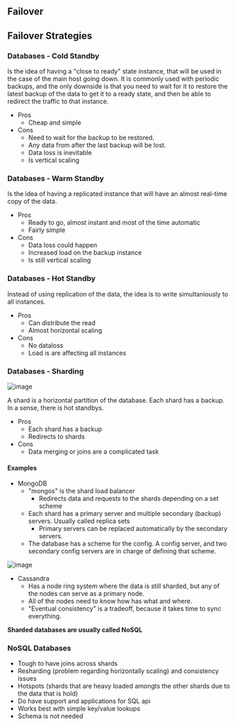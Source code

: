 ## Failover

## Failover Strategies

### Databases - Cold Standby

Is the idea of having a "close to ready" state instance, that will be used in the case of the main host going down.
It is commonly used with periodic backups, and the only downside is that you need to wait for it to restore the 
latest backup of the data to get it to a ready state, and then be able to redirect the traffic to that instance.

- Pros
  - Cheap and simple
- Cons
  - Need to wait for the backup to be restored.
  - Any data from after the last backup will be lost.
  - Data loss is inevitable
  - Is vertical scaling

### Databases - Warm Standby

Is the idea of having a replicated instance that will have an almost real-time copy of the data.

- Pros
  - Ready to go, almost instant and most of the time automatic
  - Fairly simple
- Cons
  - Data loss could happen
  - Increased load on the backup instance
  - Is still vertical scaling

### Databases - Hot Standby

Instead of using replication of the data, the idea is to write simultaniously to all instances.

- Pros
  - Can distribute the read
  - Almost horizontal scaling
- Cons
  - No dataloss
  - Load is are affecting all instances

### Databases - Sharding

![image](https://user-images.githubusercontent.com/36679293/177078208-2ec4fe1a-3c87-401a-9d86-0e03c65afccc.png)

A shard is a horizontal partition of the database. Each shard has a backup.
In a sense, there is hot standbys.

- Pros
  - Each shard has a backup
  - Redirects to shards
- Cons
  - Data merging or joins are a complicated task

#### Examples

- MongoDB
  - "mongos" is the shard load balancer
    - Redirects data and requests to the shards depending on a set scheme
  - Each shard has a primary server and multiple secondary (backup) servers. Usually called replica sets
    - Primary servers can be replaced automatically by the secondary servers.
  - The database has a scheme for the config. A config server, and two secondary config servers are in charge of defining that scheme.

![image](https://user-images.githubusercontent.com/36679293/177079324-15bfd3e2-d49e-47b7-83c9-690129713a3e.png)

- Cassandra
  - Has a node ring system where the data is still sharded, but any of the nodes can serve as a primary node.
  - All of the nodes need to know how has what and where.
  - "Eventual consistency" is a tradeoff, because it takes time to sync everything.

__Sharded databases are usually called NoSQL__

### NoSQL Databases

- Tough to have joins across shards
- Resharding (problem regarding horizontally scaling) and consistency issues
- Hotspots (shards that are heavy loaded amongts the other shards due to the data that is hold)
- Do have support and applications for SQL api
- Works best with simple key/value lookups
- Schema is not needed
